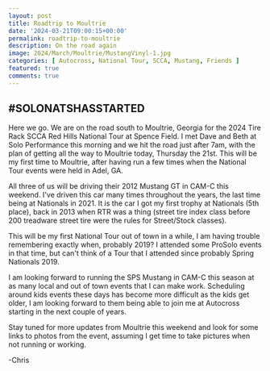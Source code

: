 ```yaml
---
layout: post
title: Roadtrip to Moultrie
date: '2024-03-21T09:00:15+00:00'
permalink: roadtrip-to-moultrie
description: On the road again
image: 2024/March/Moultrie/MustangVinyl-1.jpg
categories: [ Autocross, National Tour, SCCA, Mustang, Friends ]
featured: true
comments: true
---
```

## #SOLONATSHASSTARTED
Here we go. We are on the road south to Moultrie, Georgia for the 2024 Tire Rack SCCA Red Hills National Tour at Spence Field. I met Dave and Beth at Solo Performance this morning and we hit the road just after 7am, with the plan of getting all the way to Moultrie today, Thursday the 21st. This will be my first time to Moultrie, after having run a few times when the National Tour events were held in Adel, GA. 

All three of us will be driving their 2012 Mustang GT in CAM-C this weekend. I've driven this car many times throughout the years, the last time being at Nationals in 2021. It is the car I got my first trophy at Nationals (5th place), back in 2013 when RTR was a thing (street tire index class before 200 treadware street tire were the rules for Street/Stock classes).

This will be my first National Tour out of town in a while, I am having trouble remembering exactly when, probably 2019? I attended some ProSolo events in that time, but can't think of a Tour that I attended since probably Spring Nationals 2019. 

I am looking forward to running the SPS Mustang in CAM-C this season at as many local and out of town events that I can make work. Scheduling around kids events these days has become more difficult as the kids get older, I am looking forward to them being able to join me at Autocross starting in the next couple of years.

Stay tuned for more updates from Moultrie this weekend and look for some links to photos from the event, assuming I get time to take pictures when not running or working. 

-Chris
